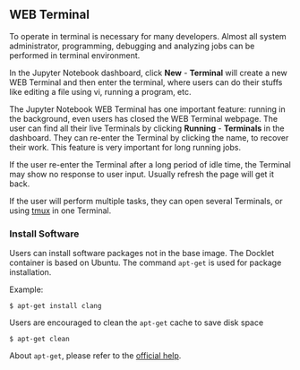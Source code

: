 ## WEB Terminal ##

To operate in terminal is necessary for many developers. Almost all
system administrator, programming, debugging and analyzing jobs can be
performed in terminal environment.

In the Jupyter Notebook dashboard, click **New** - **Terminal** will create a new WEB Terminal and then enter the terminal, where users can do their stuffs like editing a file using vi, running a program, etc.

The Jupyter Notebook WEB Terminal has one important feature: running in
the background, even users has closed the WEB Terminal webpage. The
user can find all their live Terminals by clicking **Running** -
**Terminals** in the dashboard. They can re-enter the Terminal by
clicking the name, to recover their work. This feature is very important
for long running jobs.

If the user re-enter the Terminal after a long period of idle time, the Terminal
may show no response to user input. Usually refresh the page will get it
back.

If the user will perform multiple tasks, they can open several
Terminals, or using [tmux](https://tmux.github.io) in one Terminal.

### Install Software ###

Users can install software packages not in the base image. The Docklet
container is based on Ubuntu. The command `apt-get` is used for package
installation.

Example:

```
$ apt-get install clang
```

Users are encouraged to clean the `apt-get` cache to save disk space

```
$ apt-get clean
```

About `apt-get`, please refer to
the [official help](https://help.ubuntu.com/community/AptGet/Howto).
